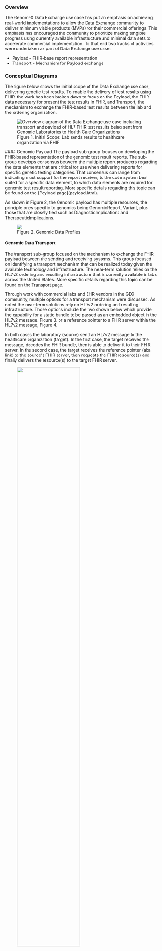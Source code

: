 ### Overview

The GenomeX Data Exchange use case has put an emphasis on achieving real-world implementations to allow the Data Exchange community to deliver minimum viable products (MVPs) for their commercial offerings. This emphasis has encouraged the community to prioritize making tangible progress using currently available infrastructure and minimal data sets to accelerate commercial implementation. To that end two tracks of activities were undertaken as part of Data Exchange use case:
* Payload - FHIR-base report representation
* Transport - Mechanism for Payload exchange

### Conceptual Diagrams 
The figure below shows the initial scope of the Data Exchange use case, delivering genetic test results. To enable the delivery of test results using FHIR, the work has been broken down to focus on the Payload, the FHIR data necessary for present the test results in FHIR, and Transport, the mechanism to exchange the FHIR-based test results between the lab and the ordering organization.

<figure>
    <img src="GenomeX_Data_Exchange_Overview_Graphic.jpg"
         alt="Overview diagram of the Data Exchange use case including transport and payload of HL7 FHIR test results being sent from Genomic Laboratories to Health Care Organizations">
    <figcaption>Figure 1. Initial Scope: Lab sends results to healthcare organization via FHIR</figcaption>
</figure>
#### Genomic Payload
The payload sub-group focuses on developing the FHIR-based representation of the genomic test result reports.  The sub-group develops consensus between the multiple report producers regarding the data elements that are critical for use when delivering reports for specific genetic testing categories.  That consensus can range from indicating must support for the report receiver,  to the code system best suited for a specific data element, to which data elements are required for genomic test result reporting. More specific details regarding this topic can be found on the [Payload page](payload.html). 

As shown in Figure 2, the Genomic payload has multiple resources, the principle ones specific to genomics being GenomicReport, Variant, plus those that are closely tied such as DiagnosticImplications and TherapeuticImplications.

<figure>
    <img src="gdx_profiles.svg">
    <figcaption>Figure 2. Genomic Data Profiles</figcaption>
</figure>

#### Genomic Data Transport
The transport sub-group focused on the mechanism to exchange the FHIR payload between the sending and receiving systems. This group focused on identifying a transport mechanism that can be realized today given the available technology and infrastructure. The near-term solution relies on the HL7v2 ordering and resulting infrastructure that is currently available in labs across the United States. More specific details regarding this topic can be found on the [Transport page](transport.html). 

Through work with commercial labs and EHR vendors in the GDX community, multiple options for a transport mechanism were discussed. As noted the near-term solutions rely on HL7v2 ordering and resulting infrastructure. Those options include the two shown below which provide the capability for a static bundle to be passed as an embedded object in the HL7v2 message, Figure 3, or a reference pointer to a FHIR server within the HL7v2 message, Figure 4.

In both cases the laboratory (source) send an HL7v2 message to the healthcare organization (target). In the first case, the target receives the message, decodes the FHIR bundle, then is able to deliver it to their FHIR server. In the second case, the target receives the reference pointer (aka link) to the source's FHIR server, then requests the FHIR resource(s) and finally delivers the resource(s) to the target FHIR server.

<figure>
    <img src="genomeX_transport_option_1.svg" width="70%">
    <figcaption>Figure 3. HL7v2 transport option for an embedded FHIR bundle</figcaption>
</figure>

<figure>
    <img src="genomeX_transport_option_2.svg" width="70%">
    <figcaption>Figure 4. HL7v2 transport option for a reference pointer to a FHIR server</figcaption>
</figure>